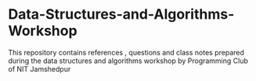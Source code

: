 # Data-Structures-and-Algorithms-Workshop
This repository contains references , questions and class notes prepared during the data structures and algorithms workshop by Programming Club of NIT Jamshedpur
